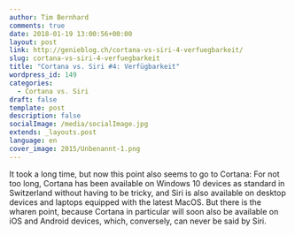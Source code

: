 ```yaml
---
author: Tim Bernhard
comments: true
date: 2018-01-19 13:00:56+00:00
layout: post
link: http://genieblog.ch/cortana-vs-siri-4-verfuegbarkeit/
slug: cortana-vs-siri-4-verfuegbarkeit
title: "Cortana vs. Siri #4: Verfügbarkeit"
wordpress_id: 149
categories:
  - Cortana vs. Siri
draft: false
template: post
description: false
socialImage: /media/socialImage.jpg
extends: _layouts.post
language: en
cover_image: 2015/Unbenannt-1.png
---
```


It took a long time, but now this point also seems to go to Cortana: For not too long, Cortana has been available on Windows 10 devices as standard in Switzerland without having to be tricky, and Siri is also available on desktop devices and laptops equipped with the latest MacOS. But there is the wharen point, because Cortana in particular will soon also be available on iOS and Android devices, which, conversely, can never be said by Siri.
